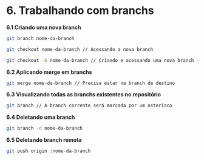 # 6. Trabalhando com branchs

**6.1 Criando uma nova branch**
```bash
git branch nome-da-branch

git checkout nome-da-branch // Acessando a nova branch

git checkout -b nome-da-branch // Criando e acessando uma nova branch (Prefiro esse)
```
**6.2 Aplicando merge em branchs**
```bash
git merge nome-da-branch // Precisa estar na branch de destino
```
**6.3 Visualizando todas as branchs existentes no repositório**
```bash
git branch // A branch corrente será marcada por um asterisco
```
**6.4 Deletando uma branch**
```bash
git branch -d nome-da-branch
```
**6.5 Deletando branch remota**
```bash
git push origin :nome-da-branch
```
